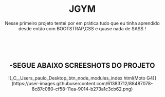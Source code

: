 <h1 align="center"> JGYM </h1> </center>
<p align="center">Nesse primeiro projeto tentei por em prática tudo que eu tinha aprendido desde então com BOOTSTRAP,CSS e quase nada de SASS ! </p>
</br>
</br>
</br>
 <h2 align="center"><b>-SEGUE ABAIXO SCREESHOTS DO PROJETO</b></h2>
<p align="center">![_C__Users_paulo_Desktop_btn_node_modules_index html(Moto G4)](https://user-images.githubusercontent.com/61383712/88487078-8c87c080-cf58-11ea-9014-b273a1c3cb62.png)
 </p>
